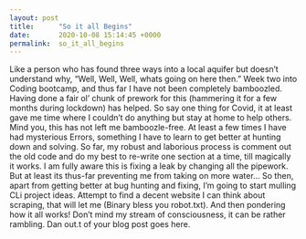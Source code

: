 ```yaml
---
layout: post
title:      "So it all Begins"
date:       2020-10-08 15:14:45 +0000
permalink:  so_it_all_begins
---
```



Like a person who has found three ways into a local aquifer but doesn’t understand why, “Well, Well, Well, whats going on here then.”
Week two into Coding bootcamp, and thus far I have not been completely bamboozled. Having done a fair ol’ chunk of prework for this (hammering it for a few months during lockdown) has helped. So say one thing for Covid, it at least gave me time where I couldn’t do anything but stay at home to help others.
Mind you, this has not left me bamboozle-free. At least a few times I have had mysterious Errors, something I have to learn to get better at hunting down and solving. So far, my robust and laborious process is comment out the old code and do my best to re-write one section at a time, till magically it works. I am fully aware this is fixing a leak by changing all the pipework. But at least its thus-far preventing me from taking on more water…
So then, apart from getting better at bug hunting and fixing, I’m going to start mulling CLi project ideas. Attempt to find a decent website I can think about scraping, that will let me (Binary bless you robot.txt). And then pondering how it all works!
Don’t mind my stream of consciousness, it can be rather rambling.
Dan out.t of your blog post goes here.
